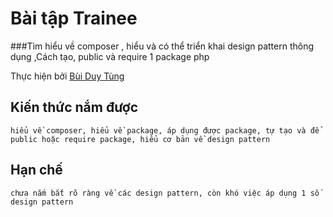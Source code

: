 # Bài tập Trainee

###Tìm hiểu về composer  , hiểu và có thể triển khai design pattern thông dụng ,Cách tạo, public và require 1 package php

Thực hiện bởi [Bùi Duy Tùng](https://github.com/duytungbui9786/Bai5)

## Kiến thức nắm được
````
hiểu về composer, hiểu về package, áp dụng được package, tự tạo và để public hoặc require package, hiểu cơ bản về design pattern
````
## Hạn chế
````
chưa nắm bắt rõ ràng về các design pattern, còn khó việc áp dụng 1 số design pattern
````
